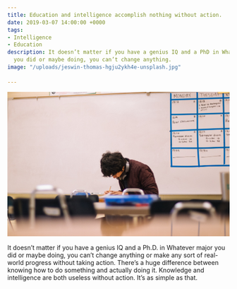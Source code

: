 ```yaml
---
title: Education and intelligence accomplish nothing without action.
date: 2019-03-07 14:00:00 +0000
tags:
- Intelligence
- Education
description: It doesn’t matter if you have a genius IQ and a PhD in Whatever major
  you did or maybe doing, you can’t change anything.
image: "/uploads/jeswin-thomas-hgju2ykh4e-unsplash.jpg"

---
```

![](/uploads/jeswin-thomas-hgju2ykh4e-unsplash.jpg)

It doesn’t matter if you have a genius IQ and a Ph.D. in Whatever major you did or maybe doing, you can’t change anything or make any sort of real-world progress without taking action. There’s a huge difference between knowing how to do something and actually doing it. Knowledge and intelligence are both useless without action. It’s as simple as that.
